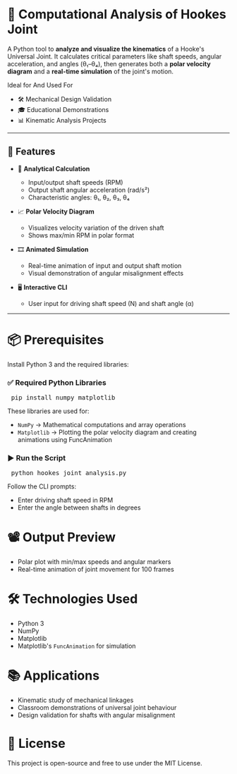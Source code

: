 # 🔩 Computational Analysis of Hookes Joint

A Python tool to **analyze and visualize the kinematics** of a Hooke's Universal Joint. It calculates critical parameters like shaft speeds, angular acceleration, and angles (θ₁–θ₄), then generates both a **polar velocity diagram** and a **real-time simulation** of the joint's motion.

Ideal for And Used For
- 🛠 Mechanical Design Validation  
- 🎓 Educational Demonstrations  
- 📊 Kinematic Analysis Projects  

---

## 📌 Features

- 🧮 **Analytical Calculation**  
  - Input/output shaft speeds (RPM)
  - Output shaft angular acceleration (rad/s²)
  - Characteristic angles: θ₁, θ₂, θ₃, θ₄

- 📈 **Polar Velocity Diagram**  
  - Visualizes velocity variation of the driven shaft
  - Shows max/min RPM in polar format

- 🎞 **Animated Simulation**  
  - Real-time animation of input and output shaft motion
  - Visual demonstration of angular misalignment effects

- 🖥 **Interactive CLI**  
  - User input for driving shaft speed (N) and shaft angle (α)

---

# 📦 Prerequisites

Install Python 3 and the required libraries:

### ✅ Required Python Libraries

<pre> pip install numpy matplotlib </pre>

These libraries are used for:
- `NumPy` → Mathematical computations and array operations
- `Matplotlib` → Plotting the polar velocity diagram and creating animations using FuncAnimation

### ▶️ Run the Script
<pre> python hookes_joint_analysis.py </pre>

Follow the CLI prompts:
- Enter driving shaft speed in RPM
- Enter the angle between shafts in degrees

# 📽 Output Preview
- Polar plot with min/max speeds and angular markers
- Real-time animation of joint movement for 100 frames

# 🛠 Technologies Used
- Python 3
- NumPy
- Matplotlib
- Matplotlib's `FuncAnimation` for simulation

# 📚 Applications
- Kinematic study of mechanical linkages
- Classroom demonstrations of universal joint behaviour
- Design validation for shafts with angular misalignment

# 📄 License
This project is open-source and free to use under the MIT License.



